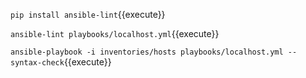 


`pip install ansible-lint`{{execute}}

`ansible-lint playbooks/localhost.yml`{{execute}}

`ansible-playbook -i inventories/hosts playbooks/localhost.yml --syntax-check`{{execute}}
